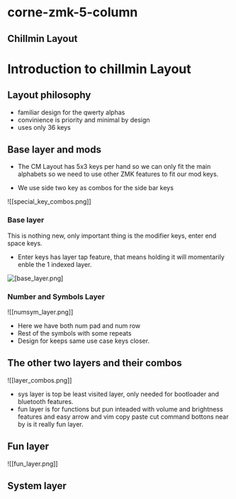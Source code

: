 # corne-zmk-5-column

## Chillmin Layout

# Introduction to chillmin Layout


## Layout philosophy

- familiar design for the qwerty alphas
- convinience is priority and minimal by design 
- uses only 36 keys 


## Base layer and mods

- The CM Layout has 5x3 keys per hand so we can only fit 
 the main alphabets so we need to use other ZMK features to fit our mod keys.

- We use side two key as combos for the side bar keys

![[special_key_combos.png]]


### Base layer 

This is nothing new, only important thing is the modifier keys, enter end space keys.  
- Enter keys has layer tap feature, that means holding it will momentarily enble the 1 indexed layer. 

 
![[base_layer.png]](https://github.com/dukendev/corne-zmk-5-column/blob/main/docs/chillmin/base_layer.png)

### Number and Symbols Layer 

![[numsym_layer.png]]
- Here we have both num pad and num row
- Rest of the symbols with some repeats 
- Design for keeps same use case keys closer.


## The other two layers and their combos

![[layer_combos.png]]

- sys layer is top be least visited layer, only needed for bootloader and bluetooth features.
- fun layer is for functions but pun inteaded with volume and brightness features and easy arrow and vim copy paste cut command bottons near by is it really fun layer.

## Fun layer

![[fun_layer.png]]

## System layer

